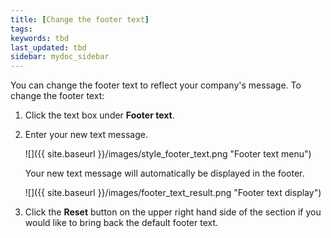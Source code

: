 ```yaml
---
title: [Change the footer text]
tags:
keywords: tbd
last_updated: tbd
sidebar: mydoc_sidebar
---
```

You can change the footer text to reflect your company's message. To change the footer text:

1. Click the text box under **Footer text**.
2. Enter your new text message.

     ![]({{ site.baseurl }}/images/style_footer_text.png "Footer text menu")

    Your new text message will automatically be displayed in the footer.

     ![]({{ site.baseurl }}/images/footer_text_result.png "Footer text display")

3. Click the **Reset** button on the upper right hand side of the section if you would like to bring back the default footer text.
